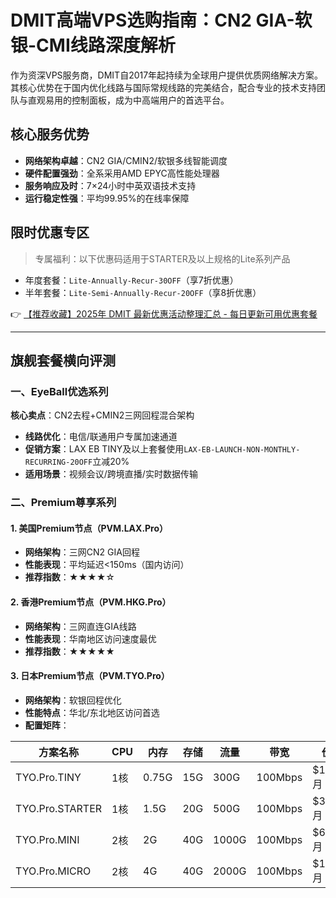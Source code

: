 # DMIT高端VPS选购指南：CN2 GIA-软银-CMI线路深度解析

作为资深VPS服务商，DMIT自2017年起持续为全球用户提供优质网络解决方案。其核心优势在于国内优化线路与国际常规线路的完美结合，配合专业的技术支持团队与直观易用的控制面板，成为中高端用户的首选平台。

## 核心服务优势
- **网络架构卓越**：CN2 GIA/CMIN2/软银多线智能调度
- **硬件配置强劲**：全系采用AMD EPYC高性能处理器
- **服务响应及时**：7×24小时中英双语技术支持
- **运行稳定性强**：平均99.95%的在线率保障

## 限时优惠专区
> 专属福利：以下优惠码适用于STARTER及以上规格的Lite系列产品
- 年度套餐：`Lite-Annually-Recur-30OFF`（享7折优惠）
- 半年套餐：`Lite-Semi-Annually-Recur-20OFF`（享8折优惠）

👉 [【推荐收藏】2025年 DMIT 最新优惠活动整理汇总 - 每日更新可用优惠套餐](https://bit.ly/dmit_coupon)

---

## 旗舰套餐横向评测

### 一、EyeBall优选系列
**核心卖点**：CN2去程+CMIN2三网回程混合架构
- **线路优化**：电信/联通用户专属加速通道
- **促销方案**：LAX EB TINY及以上套餐使用`LAX-EB-LAUNCH-NON-MONTHLY-RECURRING-20OFF`立减20%
- **适用场景**：视频会议/跨境直播/实时数据传输

### 二、Premium尊享系列
#### 1. 美国Premium节点（PVM.LAX.Pro）
- **网络架构**：三网CN2 GIA回程
- **性能表现**：平均延迟<150ms（国内访问）
- **推荐指数**：★★★★☆

#### 2. 香港Premium节点（PVM.HKG.Pro）
- **网络架构**：三网直连GIA线路
- **性能表现**：华南地区访问速度最优
- **推荐指数**：★★★★★

#### 3. 日本Premium节点（PVM.TYO.Pro）
- **网络架构**：软银回程优化
- **性能特点**：华北/东北地区访问首选
- **配置矩阵**：

| 方案名称          | CPU  | 内存  | 存储  | 流量  | 带宽   | 价格      |
|-------------------|------|-------|-------|-------|--------|-----------|
| TYO.Pro.TINY     | 1核  | 0.75G | 15G  | 300G  | 100Mbps | $19.9/月  |
| TYO.Pro.STARTER  | 1核  | 1.5G  | 20G  | 500G  | 100Mbps | $32.9/月  |
| TYO.Pro.MINI     | 2核  | 2G    | 40G  | 1000G | 100Mbps | $69.9/月  |
| TYO.Pro.MICRO    | 2核  | 4G    | 40G  | 2000G | 100Mbps | $139.9/月 |